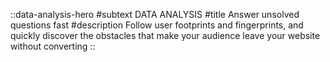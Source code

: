 ::data-analysis-hero
#subtext
DATA ANALYSIS
#title
Answer unsolved questions fast
#description
Follow user footprints and fingerprints, and quickly discover the obstacles that make your audience leave your website without converting 
::

